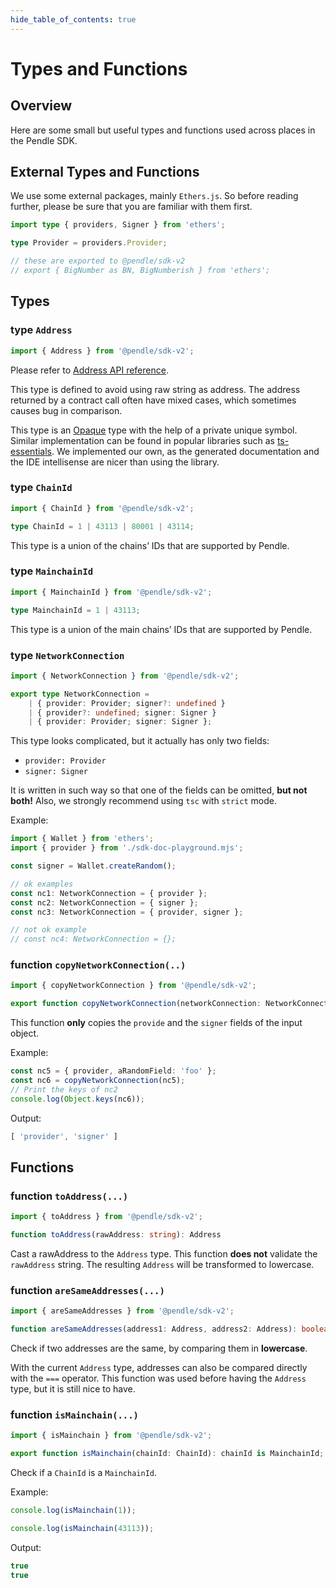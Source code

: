 ```yaml
---
hide_table_of_contents: true
---
```


# Types and Functions

## Overview

Here are some small but useful types and functions used across places in the Pendle SDK.

## External Types and Functions

We use some external packages, mainly `Ethers.js`. So before reading further, please be sure that you are familiar with them first.

```ts
import type { providers, Signer } from 'ethers';

type Provider = providers.Provider;

// these are exported to @pendle/sdk-v2
// export { BigNumber as BN, BigNumberish } from 'ethers';
```

## Types

### type `Address`

```ts
import { Address } from '@pendle/sdk-v2';
```

Please refer to [Address API reference][pendle-sdk-Address].

This type is defined to avoid using raw string as address. The address returned by a contract call often have mixed cases, which sometimes causes bug in comparison.

This type is an [Opaque](https://en.wikipedia.org/wiki/Opaque_data_type) type with the help of a private unique symbol. Similar implementation can be found in popular libraries such as [ts-essentials](https://github.com/ts-essentials/ts-essentials/tree/master/lib/opaque). We implemented our own, as the generated documentation and the IDE intellisense are nicer than using the library.

### type `ChainId`

```ts
import { ChainId } from '@pendle/sdk-v2';

type ChainId = 1 | 43113 | 80001 | 43114;
```

This type is a union of the chains’ IDs that are supported by Pendle.

### type `MainchainId`

```ts
import { MainchainId } from '@pendle/sdk-v2';

type MainchainId = 1 | 43113;
```

This type is a union of the main chains’ IDs that are supported by Pendle.

### type `NetworkConnection`

```ts
import { NetworkConnection } from '@pendle/sdk-v2';

export type NetworkConnection =
    | { provider: Provider; signer?: undefined }
    | { provider?: undefined; signer: Signer }
    | { provider: Provider; signer: Signer };
```

This type looks complicated, but it actually has only two fields:
- `provider: Provider`
- `signer: Signer`

It is written in such way so that one of the fields can be omitted, **but not both!** Also, we strongly recommend using `tsc` with `strict` mode.

Example:

```ts
import { Wallet } from 'ethers';
import { provider } from './sdk-doc-playground.mjs';

const signer = Wallet.createRandom();

// ok examples
const nc1: NetworkConnection = { provider };
const nc2: NetworkConnection = { signer };
const nc3: NetworkConnection = { provider, signer };

// not ok example
// const nc4: NetworkConnection = {};
```

### function `copyNetworkConnection(..)`

```ts
import { copyNetworkConnection } from '@pendle/sdk-v2';

export function copyNetworkConnection(networkConnection: NetworkConnection): NetworkConnection;
```

This function **only** copies the `provide` and the `signer` fields of the input object.

Example:

```ts
const nc5 = { provider, aRandomField: 'foo' };
const nc6 = copyNetworkConnection(nc5);
// Print the keys of nc2
console.log(Object.keys(nc6));
```

Output:

```ts
[ 'provider', 'signer' ]
```

## Functions

### function `toAddress(...)`

```ts
import { toAddress } from '@pendle/sdk-v2';

function toAddress(rawAddress: string): Address
```

Cast a rawAddress to the `Address` type. This function **does not** validate the `rawAddress` string. The resulting `Address` will be transformed to lowercase.

### function `areSameAddresses(...)`

```ts
import { areSameAddresses } from '@pendle/sdk-v2';

function areSameAddresses(address1: Address, address2: Address): boolean;
```

Check if two addresses are the same, by comparing them in **lowercase**.

With the current `Address` type, addresses can also be compared directly with the `===` operator. This function was used before having the `Address` type, but it is still nice to have.

### function `isMainchain(...)`

```ts
import { isMainchain } from '@pendle/sdk-v2';

export function isMainchain(chainId: ChainId): chainId is MainchainId;
```

Check if a `ChainId` is a `MainchainId`.

Example:

```ts
console.log(isMainchain(1));

console.log(isMainchain(43113));
```

Output:

```ts
true
true
```

[pendle-sdk-Address]: https://github.com/pendle-finance/pendle-sdk-core-v2-public/blob/main/src/common/Address.ts
